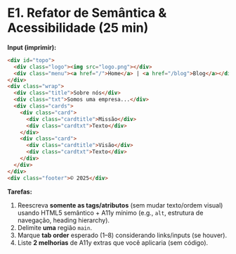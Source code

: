 # E1. Refator de Semântica & Acessibilidade (25 min)

**Input (imprimir):**

```html
<div id="topo">
  <div class="logo"><img src="logo.png"></div>
  <div class="menu"><a href="/">Home</a> | <a href="/blog">Blog</a></div>
</div>
<div class="wrap">
  <div class="title">Sobre nós</div>
  <div class="txt">Somos uma empresa...</div>
  <div class="cards">
    <div class="card">
      <div class="cardtitle">Missão</div>
      <div class="cardtxt">Texto</div>
    </div>
    <div class="card">
      <div class="cardtitle">Visão</div>
      <div class="cardtxt">Texto</div>
    </div>
  </div>
</div>
<div class="footer">© 2025</div>
```

**Tarefas:**

1. Reescreva **somente as tags/atributos** (sem mudar texto/ordem visual) usando HTML5 semântico + A11y mínimo (e.g., `alt`, estrutura de navegação, heading hierarchy).
2. Delimite **uma** região `main`.
3. Marque **tab order** esperado (1–8) considerando links/inputs (se houver).
4. Liste **2 melhorias** de A11y extras que você aplicaria (sem código).
